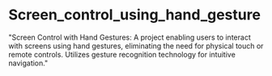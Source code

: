 # Screen_control_using_hand_gesture
"Screen Control with Hand Gestures: A project enabling users to interact with screens using hand gestures, eliminating the need for physical touch or remote controls. Utilizes gesture recognition technology for intuitive navigation."
